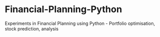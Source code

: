 # Financial-Planning-Python
Experiments in Financial Planning using Python - Portfolio optimisation, stock prediction, analysis
